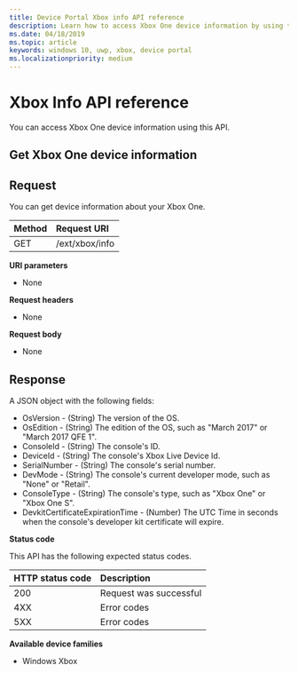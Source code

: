 ```yaml
---
title: Device Portal Xbox info API reference
description: Learn how to access Xbox One device information by using the GET method of the Xbox Device Portal REST API.
ms.date: 04/18/2019
ms.topic: article
keywords: windows 10, uwp, xbox, device portal
ms.localizationpriority: medium
---
```

# Xbox Info API reference   
You can access Xbox One device information using this API.

## Get Xbox One device information

## Request

You can get device information about your Xbox One.

Method      | Request URI
:------     | :-----
GET | /ext/xbox/info

**URI parameters**

- None

**Request headers**

- None

**Request body**

- None

## Response
A JSON object with the following fields:

* OsVersion - (String) The version of the OS.
* OsEdition - (String) The edition of the OS, such as "March 2017" or "March 2017 QFE 1".
* ConsoleId - (String) The console's ID.
* DeviceId - (String) The console's Xbox Live Device Id.
* SerialNumber - (String) The console's serial number.
* DevMode - (String) The console's current developer mode, such as "None" or "Retail".
* ConsoleType - (String) The console's type, such as "Xbox One" or "Xbox One S".
* DevkitCertificateExpirationTime - (Number) The UTC Time in seconds when the console's developer kit certificate will expire.

**Status code**

This API has the following expected status codes.

HTTP status code      | Description
:------     | :-----
200 | Request was successful
4XX | Error codes
5XX | Error codes

**Available device families**

* Windows Xbox

